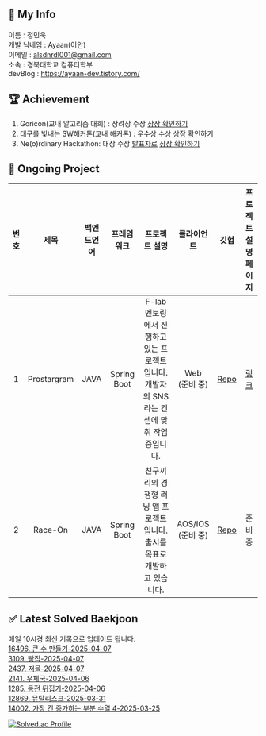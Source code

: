 ## :information_desk_person: My Info
이름 : 정민욱 </br>
개발 닉네임 :  Ayaan(이안)</br>
이메일 : alsdnrdl001@gmail.com</br>
소속 : 경북대학교 컴퓨터학부</br>
devBlog : https://ayaan-dev.tistory.com/</br>

## :trophy: Achievement
1. Goricon(교내 알고리즘 대회) : 장려상 수상
[상장 확인하기](https://drive.google.com/file/d/19d-NbL1NZXDrGgy0-k9B-6Q8hddZcq7o/view?usp=sharing)
2. 대구를 빛내는 SW해커톤(교내 해커톤) : 우수상 수상
[상장 확인하기](https://drive.google.com/file/d/1NPgiw7Nzi1CCH-WPSCR4yxBarXx6gKR6/view?usp=sharing)
3. Ne(o)rdinary Hackathon: 대상 수상
[발표자료](https://www.miricanvas.com/ko/v/11f5vy2)
[상장 확인하기](https://drive.google.com/file/d/1lIbfyaiX8vsT9ZIpNFewcprSOEZ4697D/view?usp=sharing)



## :memo: Ongoing Project
|번호| 제목 | 백엔드언어 | 프레임워크 | 프로젝트 설명| 클라이언트 | 깃헙 | 프로젝트 설명페이지 |
|:-:|:-:|:-:|:-:|:-:|:-:|:-:|:-:|
|1| Prostargram | JAVA | Spring Boot | F-lab 멘토링에서 진행하고 있는 프로젝트입니다. 개발자의 SNS라는 컨셉에 맞춰 작업중입니다. | Web <br> (준비 중) | [Repo](https://github.com/f-lab-edu/Prostargram) | [링크](https://github.com/f-lab-edu/Prostargram/wiki) |
|2| Race-On | JAVA | Spring Boot | 친구끼리의 경쟁형 러닝 앱 프로젝트입니다. 출시를 목표로 개발하고 있습니다. | AOS/IOS <br> (준비 중) | [Repo](https://github.com/RaceOnProject/RaceOn-Server) | 준비중 |


<!-- Start BaekJoon -->

## ✅ Latest Solved Baekjoon

매일 10시경 최신 기록으로 업데이트 됩니다.</br>
[16496. 큰 수 만들기-2025-04-07](https://www.acmicpc.net//problem/16496) <br/>
[3109. 빵집-2025-04-07](https://www.acmicpc.net//problem/3109) <br/>
[2437. 저울-2025-04-07](https://www.acmicpc.net//problem/2437) <br/>
[2141. 우체국-2025-04-06](https://www.acmicpc.net//problem/2141) <br/>
[1285. 동전 뒤집기-2025-04-06](https://www.acmicpc.net//problem/1285) <br/>
[12869. 뮤탈리스크-2025-03-31](https://www.acmicpc.net//problem/12869) <br/>
[14002. 가장 긴 증가하는 부분 수열 4-2025-03-25](https://www.acmicpc.net//problem/14002) <br/>

<!-- End BaekJoon -->
[![Solved.ac Profile](http://mazassumnida.wtf/api/v2/generate_badge?boj=alsdnrdl01)](https://solved.ac/alsdnrdl01/)

